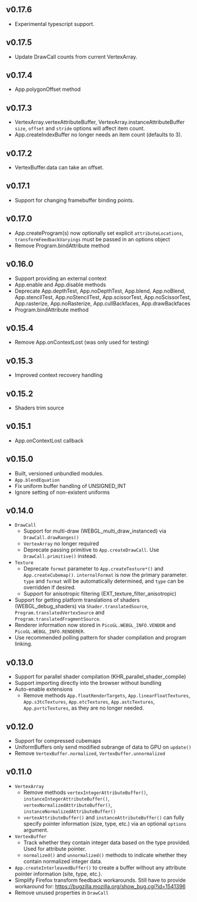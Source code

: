 ## v0.17.6
- Experimental typescript support.

## v0.17.5
- Update DrawCall counts from current VertexArray.

## v0.17.4
- App.polygonOffset method

## v0.17.3

- VertexArray.vertexAttributeBuffer, VertexArray.instanceAttributeBuffer `size`, `offset` and `stride` options will affect item count.
- App.createIndexBuffer no longer needs an item count (defaults to 3).

## v0.17.2

- VertexBuffer.data can take an offset.

## v0.17.1

- Support for changing framebuffer binding points.

## v0.17.0

- App.createProgram(s) now optionally set explicit `attributeLocations`, `transformFeedbackVaryings` must be passed in an options object
- Remove Program.bindAttribute method

## v0.16.0

- Support providing an external context
- App.enable and App.disable methods
- Deprecate App.depthTest, App.noDepthTest, App.blend, App.noBlend, App.stencilTest, App.noStencilTest, App.scissorTest, App.noScissorTest, App.rasterize, App.noRasterize, App.cullBackfaces, App.drawBackfaces
- Program.bindAttribute method

## v0.15.4

- Remove App.onContextLost (was only used for testing)

## v0.15.3

- Improved context recovery handling

## v0.15.2

- Shaders trim source

## v0.15.1

- App.onContextLost callback

## v0.15.0

- Built, versioned unbundled modules.
- `App.blendEquation`
- Fix uniform buffer handling of UNSIGNED_INT
- Ignore setting of non-existent uniforms


## v0.14.0

- `DrawCall`
    - Support for multi-draw (WEBGL_multi_draw_instanced) via `DrawCall.drawRanges()`
    - `VertexArray` no longer required
    - Deprecate passing primitive to `App.createDrawCall`. Use `DrawCall.primitive()` instead.
- `Texture`
    - Deprecate `format` parameter to `App.createTexture*()` and `App.createCubemap()`. `internalFormat` is now the primary parameter. `type` and `format` will be automatically determined, and `type` can be overridden if desired.
    - Support for anisotropic filtering (EXT_texture_filter_anisotropic)
- Support for getting platform translations of shaders (WEBGL_debug_shaders) via `Shader.translatedSource`, `Program.translatedVertexSource` and `Program.translatedFragmentSource`.
- Renderer information now stored in `PicoGL.WEBGL_INFO.VENDOR` and `PicoGL.WEBGL_INFO.RENDERER`. 
- Use recommended polling pattern for shader compilation and program linking.


## v0.13.0

- Support for parallel shader compilation (KHR_parallel_shader_compile)
- Support importing directly into the browser without bundling
- Auto-enable extensions
	- Remove methods `App.floatRenderTargets`, `App.linearFloatTextures`, `App.s3tcTextures`, `App.etcTextures`, `App.astcTextures`, `App.pvrtcTextures`, as they are no longer needed.


## v0.12.0

- Support for compressed cubemaps
- UniformBuffers only send modified subrange of data to GPU on `update()`
- Remove `VertexBuffer.normalized`, `VertexBuffer.unnormalized`


## v0.11.0

- `VertexArray`
    - Remove methods `vertexIntegerAttributeBuffer()`, `instanceIntegerAttributeBuffer()`, `vertexNormalizedAttributeBuffer()`, `instanceNormalizedAttributeBuffer()`
    - `vertexAttributeBuffer()` and `instanceAttributeBuffer()` can fully specify pointer information (size, type, etc.) via an optional `options` argument.
- `VertexBuffer`  
    - Track whether they contain integer data based on the type provided. Used for attribute pointer.
    - `normalized()` and `unnormalized()` methods to indicate whether they contain normalized integer data.
- `App.createInterleavedBuffer()` to create a buffer without any attribute pointer information (site, type, etc.).
- Simplify Firefox transform feedback workarounds. Still have to provide workaround for: https://bugzilla.mozilla.org/show_bug.cgi?id=1541396
- Remove unused properties in `DrawCall`
